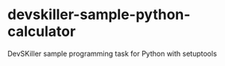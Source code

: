 # devskiller-sample-python-calculator
DevSKiller sample programming task for Python with setuptools
